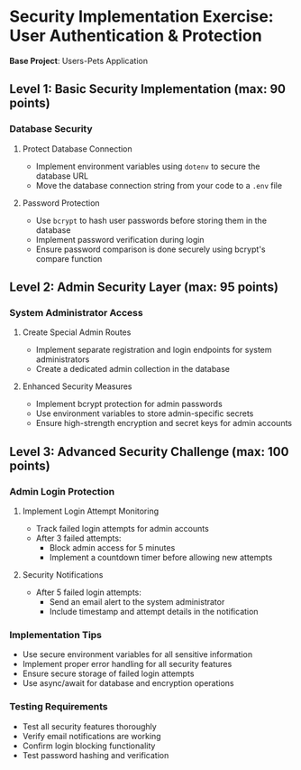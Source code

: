 # Security Implementation Exercise: User Authentication & Protection

**Base Project**: Users-Pets Application

## Level 1: Basic Security Implementation (max: 90 points)
### Database Security
1. Protect Database Connection
   - Implement environment variables using `dotenv` to secure the database URL
   - Move the database connection string from your code to a `.env` file

2. Password Protection
   - Use `bcrypt` to hash user passwords before storing them in the database
   - Implement password verification during login
   - Ensure password comparison is done securely using bcrypt's compare function

## Level 2: Admin Security Layer (max: 95 points)
### System Administrator Access
1. Create Special Admin Routes
   - Implement separate registration and login endpoints for system administrators
   - Create a dedicated admin collection in the database

2. Enhanced Security Measures
   - Implement bcrypt protection for admin passwords
   - Use environment variables to store admin-specific secrets
   - Ensure high-strength encryption and secret keys for admin accounts

## Level 3: Advanced Security Challenge (max: 100 points)
### Admin Login Protection
1. Implement Login Attempt Monitoring
   - Track failed login attempts for admin accounts
   - After 3 failed attempts:
     - Block admin access for 5 minutes
     - Implement a countdown timer before allowing new attempts

2. Security Notifications
   - After 5 failed login attempts:
     - Send an email alert to the system administrator
     - Include timestamp and attempt details in the notification

### Implementation Tips
- Use secure environment variables for all sensitive information
- Implement proper error handling for all security features
- Ensure secure storage of failed login attempts
- Use async/await for database and encryption operations

### Testing Requirements
- Test all security features thoroughly
- Verify email notifications are working
- Confirm login blocking functionality
- Test password hashing and verification

